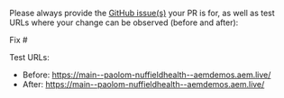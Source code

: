 Please always provide the [GitHub issue(s)](../issues) your PR is for, as well as test URLs where your change can be observed (before and after):

Fix #<gh-issue-id>

Test URLs:
- Before: https://main--paolom-nuffieldhealth--aemdemos.aem.live/
- After: https://main--paolom-nuffieldhealth--aemdemos.aem.live/
